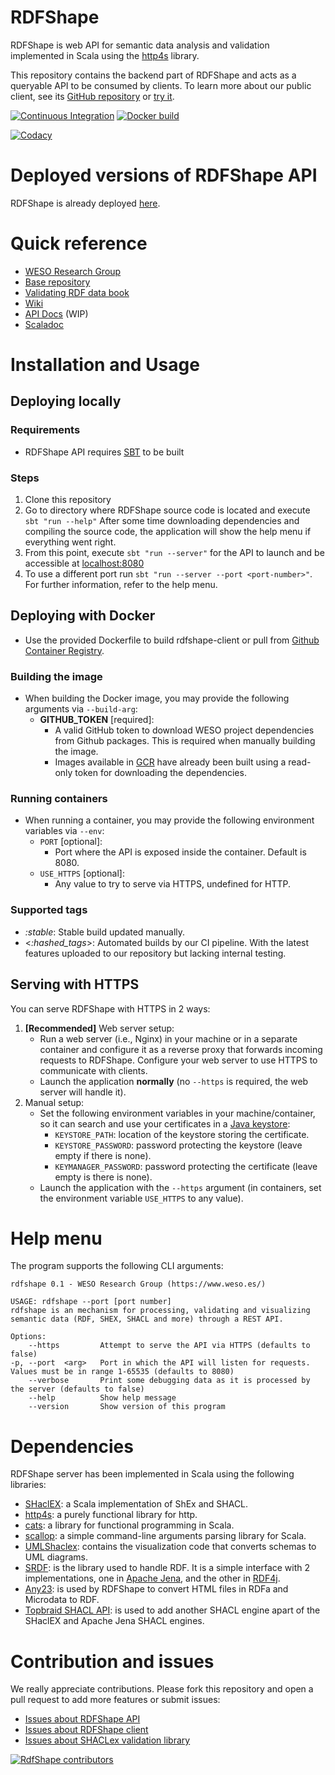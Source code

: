 # RDFShape

RDFShape is web API for semantic data analysis and validation implemented in Scala using
the [http4s](https://http4s.org/) library.

This repository contains the backend part of RDFShape and acts as a queryable API to be consumed by clients. To learn
more about our public client, see its [GitHub repository](https://github.com/weso/rdfshape-client)
or [try it](https://rdfshape.weso.es).

[![Continuous Integration](https://github.com/weso/rdfshape-api/actions/workflows/ci.yml/badge.svg)](https://github.com/weso/rdfshape-api/actions/workflows/ci.yml)
[![Docker build](https://github.com/weso/rdfshape-api/actions/workflows/publish_docker.yml/badge.svg)](https://github.com/weso/rdfshape-api/actions/workflows/publish_docker.yml)

[![Codacy](https://api.codacy.com/project/badge/Grade/2ad10ec42b6a4bb389aeb114fe192f21)](https://www.codacy.com/gh/weso/rdfshape-api?utm_source=github.com&amp;utm_medium=referral&amp;utm_content=weso/rdfshape&amp;utm_campaign=Badge_Grade)

# Deployed versions of RDFShape API

RDFShape is already deployed [here](https://api.rdfshape.weso.es/api).

# Quick reference

- [WESO Research Group](https://weso.es)
- [Base repository](https://github.com/weso/rdfshape)
- [Validating RDF data book](http://book.validatingrdf.com)
- [Wiki](https://github.com/weso/rdfshape/wiki)
- [API Docs](https://app.swaggerhub.com/apis/weso/RDFShape/) (WIP)
- [Scaladoc](https://www.weso.es/rdfshape-api/)

# Installation and Usage

## Deploying locally

### Requirements

* RDFShape API requires [SBT](https://www.scala-sbt.org/) to be built

### Steps

1. Clone this repository
2. Go to directory where RDFShape source code is located and execute `sbt "run --help"` After some time downloading
   dependencies and compiling the source code, the application will show the help menu if everything went right.
3. From this point, execute `sbt "run --server"` for the API to launch and be accessible
   at [localhost:8080](http://localhost:8080)
4. To use a different port run `sbt "run --server --port <port-number>"`. For further information, refer to the help
   menu.

## Deploying with Docker

* Use the provided Dockerfile to build rdfshape-client or pull
  from [Github Container Registry](https://github.com/orgs/weso/packages/container/package/rdfshape-client).

### Building the image

* When building the Docker image, you may provide the following arguments via `--build-arg`:
    * **GITHUB_TOKEN** [required]:
        - A valid GitHub token to download WESO project dependencies from Github packages. This is required when
          manually building the image.
        - Images available in [GCR](https://github.com/orgs/weso/packages/container/package/rdfshape-client)
          have already been built using a read-only token for downloading the dependencies.

### Running containers

* When running a container, you may provide the following environment variables via `--env`:
    - `PORT` [optional]:
        - Port where the API is exposed inside the container. Default is 8080.
    - `USE_HTTPS` [optional]:
        - Any value to try to serve via HTTPS, undefined for HTTP.

### Supported tags

- _:stable_: Stable build updated manually.
- <_:hashed_tags_>: Automated builds by our CI pipeline. With the latest features uploaded to our repository but lacking
  internal testing.

## Serving with HTTPS

You can serve RDFShape with HTTPS in 2 ways:
1. **[Recommended]** Web server setup:
   - Run a web server (i.e., Nginx) in your machine or in a separate container and configure it as a reverse
           proxy that forwards incoming requests to RDFShape. Configure your web server to use HTTPS to communicate with clients.
   - Launch the application **normally** (no `--https` is required, the web server will handle it).
2. Manual setup:
   - Set the following environment variables in your machine/container, so it can search and use your
           certificates in a [Java keystore](https://docs.oracle.com/javase/8/docs/api/java/security/KeyStore.html):
      - `KEYSTORE_PATH`: location of the keystore storing the certificate.
      - `KEYSTORE_PASSWORD`: password protecting the keystore (leave empty if there is none).
      - `KEYMANAGER_PASSWORD`: password protecting the certificate (leave empty is there is none).
   - Launch the application with the `--https` argument (in containers, set the environment variable `USE_HTTPS` to any value).


# Help menu

The program supports the following CLI arguments:

```
rdfshape 0.1 - WESO Research Group (https://www.weso.es/)

USAGE: rdfshape --port [port number]
rdfshape is an mechanism for processing, validating and visualizing semantic data (RDF, SHEX, SHACL and more) through a REST API.

Options:
    --https         Attempt to serve the API via HTTPS (defaults to false)
-p, --port  <arg>   Port in which the API will listen for requests. Values must be in range 1-65535 (defaults to 8080)
    --verbose       Print some debugging data as it is processed by the server (defaults to false)
    --help          Show help message
    --version       Show version of this program
```

# Dependencies

RDFShape server has been implemented in Scala using the following libraries:

* [SHaclEX](https://github.com/labra/shaclex): a Scala implementation of ShEx and SHACL.
* [http4s](https://http4s.org/): a purely functional library for http.
* [cats](https://typelevel.org/cats/): a library for functional programming in Scala.
* [scallop](https://github.com/scallop/scallop): a simple command-line arguments parsing library for Scala.
* [UMLShaclex](https://github.com/labra/shaclex): contains the visualization code that converts schemas to UML diagrams.
* [SRDF](http://www.weso.es/srdf/): is the library used to handle RDF. It is a simple interface with 2 implementations,
  one in [Apache Jena](https://jena.apache.org/), and the other in [RDF4j](https://rdf4j.org/).
* [Any23](https://any23.apache.org/): is used by RDFShape to convert HTML files in RDFa and Microdata to RDF.
* [Topbraid SHACL API](https://github.com/TopQuadrant/shacl): is used to add another SHACL engine apart of the SHaclEX
  and Apache Jena SHACL engines.

# Contribution and issues

We really appreciate contributions. Please fork this repository and open a pull request to add more features or submit
issues:

* [Issues about RDFShape API](https://github.com/weso/rdfshape-api/issues)
* [Issues about RDFShape client](https://github.com/weso/rdfshape-client/issues)
* [Issues about SHACLex validation library](https://github.com/labra/shaclex/issues)

<a href="https://github.com/weso/rdfshape/graphs/contributors">
  <img src="https://contributors-img.web.app/image?repo=weso/rdfshape"  alt="RdfShape contributors"/>
</a>
